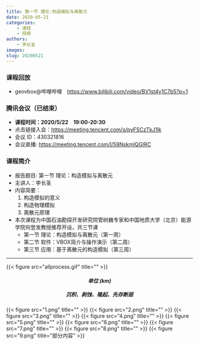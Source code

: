 ```yaml
---
title: 第一节 理论:构造模拟与离散元
date: 2020-05-21
categories:
    - 课程
    - 视频
authors:
    - 李长圣
images:
slug: 20200521
---
```


### 课程回放

- geovbox@哔哩哔哩　https://www.bilibili.com/video/BV1st4y1C7b5?p=1

### 腾讯会议（已结束）  

- **课程时间：2020/5/22　19:00-20:30**
- 点击链接入会：https://meeting.tencent.com/s/pyFSCzTkJ1lk  
- 会议 ID：430321816  
- 会议直播: https://meeting.tencent.com/l/59NskmlQGIRC  

### 课程简介

- 报告题目: 第一节 理论：构造模拟与离散元  
- 主讲人：李长圣  
- 内容简要：  
  1. 构造模拟的意义
  2. 构造物理模拟
  3. 离散元原理
- 本次课程为中国石油勘探开发研究院管树巍专家和中国地质大学（北京）能源学院何登发教授推荐开设，共三节课  
  - 第一节 理论：构造模拟与离散元（第一周）
  - 第二节 软件：VBOX简介与操作演示（第二周）
  - 第三节 应用：基于离散元的构造模拟（第三周）

---

{{< figure src="allprocess.gif" title="" >}}
<center><h5>单位 (km)<br><br>沉积、剥蚀、隆起、先存断层</h5></center>

{{< figure src="1.png" title="" >}}
{{< figure src="2.png" title="" >}}
{{< figure src="3.png" title="" >}}
{{< figure src="4.png" title="" >}}
{{< figure src="5.png" title="" >}}
{{< figure src="6.png" title="" >}}
{{< figure src="7.png" title="" >}}
{{< figure src="8.png" title="" >}}
{{< figure src="9.png" title="部分内容" >}}

